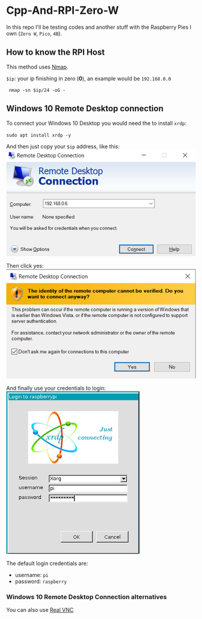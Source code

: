 # Cpp-And-RPI-Zero-W

In this repo I'll be testing codes and another stuff with the Raspberry Pies I own (`Zero W`, 
`Pico`, `4B`).


## How to know the RPI Host

This method uses [Nmap](https://nmap.org).

`$ip`: your ip finishing in zero (**0**), an example would be `192.168.0.0`

```
 nmap -sn $ip/24 -oG -
```
## Windows 10 Remote Desktop connection

To connect your Windows 10 Desktop you would need the to install `xrdp`:

`sudo apt install xrdp -y`

And then just copy your `$ip` address, like this:
![windows 10 remote desktop connection](GitHubAssets/windows_10_remote_desktop_connection.png)

Then click yes:
![windows 10 remote desktop connection](GitHubAssets/windows_10_remote_desktop_connection_click_yes.png)

And finally use your credentials to login:
![windows 10 remote desktop connection](GitHubAssets/windows_10_remote_desktop_connection_login.png)

The default login credentials are:

- username: `pi`
- password: `raspberry`



### Windows 10 Remote Desktop Connection alternatives

You can also use [Real VNC](https://www.realvnc.com/es/connect/download/viewer/)